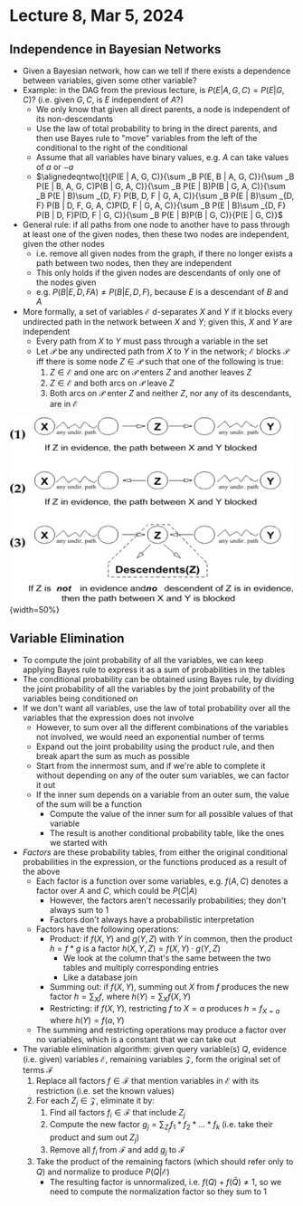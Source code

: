 # Lecture 8, Mar 5, 2024

## Independence in Bayesian Networks

* Given a Bayesian network, how can we tell if there exists a dependence between variables, given some other variable?
* Example: in the DAG from the previous lecture, is $P(E | A, G, C) = P(E | G, C)$? (i.e. given $G, C$, is $E$ independent of $A$?)
	* We only know that given all direct parents, a node is independent of its non-descendants
	* Use the law of total probability to bring in the direct parents, and then use Bayes rule to "move" variables from the left of the conditional to the right of the conditional
	* Assume that all variables have binary values, e.g. $A$ can take values of $a$ or $-a$
	* $\alignedeqntwo[t]{P(E | A, G, C)}{\sum _B P(E, B | A, G, C)}{\sum _B P(E | B, A, G, C)P(B | G, A, C)}{\sum _B P(E | B)P(B | G, A, C)}{\sum _B P(E | B)\sum _{D, F} P(B, D, F | G, A, C)}{\sum _B P(E | B)\sum _{D, F} P(B | D, F, G, A, C)P(D, F | G, A, C)}{\sum _B P(E | B)\sum _{D, F} P(B | D, F)P(D, F | G, C)}{\sum _B P(E | B)P(B | G, C)}{P(E | G, C)}$
* General rule: if all paths from one node to another have to pass through at least one of the given nodes, then these two nodes are independent, given the other nodes
	* i.e. remove all given nodes from the graph, if there no longer exists a path between two nodes, then they are independent
	* This only holds if the given nodes are descendants of only one of the nodes given
	* e.g. $P(B | E, D, F A) \neq P(B | E, D, F)$, because $E$ is a descendant of $B$ and $A$
* More formally, a set of variables $\mathcal E$ d-separates $X$ and $Y$ if it blocks every undirected path in the network between $X$ and $Y$; given this, $X$ and $Y$ are independent
	* Every path from $X$ to $Y$ must pass through a variable in the set
	* Let $\mathcal P$ be any undirected path from $X$ to $Y$ in the network; $\mathcal E$ blocks $\mathcal P$ iff there is some node $Z \in \mathcal P$ such that one of the following is true:
		1. $Z \in \mathcal E$ and one arc on $\mathcal P$ enters $Z$ and another leaves $Z$
		2. $Z \in \mathcal E$ and both arcs on $\mathcal P$ leave $Z$
		3. Both arcs on $\mathcal P$ enter $Z$ and neither $Z$, nor any of its descendants, are in $\mathcal E$

![The 3 cases of d-separation.](./imgs/lec8_1.png){width=50%}

## Variable Elimination

* To compute the joint probability of all the variables, we can keep applying Bayes rule to express it as a sum of probabilities in the tables
* The conditional probability can be obtained using Bayes rule, by dividing the joint probability of all the variables by the joint probability of the variables being conditioned on
* If we don't want all variables, use the law of total probability over all the variables that the expression does not involve
	* However, to sum over all the different combinations of the variables not involved, we would need an exponential number of terms
	* Expand out the joint probability using the product rule, and then break apart the sum as much as possible
	* Start from the innermost sum, and if we're able to complete it without depending on any of the outer sum variables, we can factor it out
	* If the inner sum depends on a variable from an outer sum, the value of the sum will be a function
		* Compute the value of the inner sum for all possible values of that variable
		* The result is another conditional probability table, like the ones we started with
* *Factors* are these probability tables, from either the original conditional probabilities in the expression, or the functions produced as a result of the above
	* Each factor is a function over some variables, e.g. $f(A, C)$ denotes a factor over $A$ and $C$, which could be $P(C | A)$
		* However, the factors aren't necessarily probabilities; they don't always sum to 1
		* Factors don't always have a probabilistic interpretation
	* Factors have the following operations:
		* Product: if $f(X, Y)$ and $g(Y, Z)$ with $Y$ in common, then the product $h = f * g$ is a factor $h(X, Y, Z) = f(X, Y) \cdot g(Y, Z)$
			* We look at the column that's the same between the two tables and multiply corresponding entries
			* Like a database join
		* Summing out: if $f(X, Y)$, summing out $X$ from $f$ produces the new factor $h = \sum _X f$, where $h(Y) = \sum _X f(X, Y)$
		* Restricting: if $f(X, Y)$, restricting $f$ to $X = a$ produces $h = f_{X = a}$ where $h(Y) = f(a, Y)$
	* The summing and restricting operations may produce a factor over no variables, which is a constant that we can take out
* The variable elimination algorithm: given query variable(s) $Q$, evidence (i.e. given) variables $\mathcal E$, remaining variables $\mathcal Z$, form the original set of terms $\mathcal F$
	1. Replace all factors $f \in \mathcal F$ that mention variables in $\mathcal E$ with its restriction (i.e. set the known values)
	2. For each $Z_j \in \mathcal Z$, eliminate it by:
		1. Find all factors $f_i \in \mathcal F$ that include $Z_j$
		2. Compute the new factor $g_j = \sum _{Z_j} f_1 * f_2 * \dots * f_k$ (i.e. take their product and sum out $Z_j$)
		3. Remove all $f_i$ from $\mathcal F$ and add $g_j$ to $\mathcal F$
	3. Take the product of the remaining factors (which should refer only to $Q$) and normalize to produce $P(Q | \mathcal E)$
		* The resulting factor is unnormalized, i.e. $f(Q) + f(\bar Q) \neq 1$, so we need to compute the normalization factor so they sum to 1

